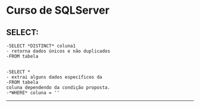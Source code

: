 # Curso de SQLServer
SELECT:
-------------------------------------------------------------------------
    
    -SELECT *DISTINCT* coluna1                                             - retorna dados únicos e não duplicados 
    -FROM tabela
    
    
    -SELECT *                                                              - extrai alguns dados específicos da 
    -FROM tabela                                                           coluna dependendo da condição proposta.
    -*WHERE* coluna = ''


-------------------------------------------------------------------------

